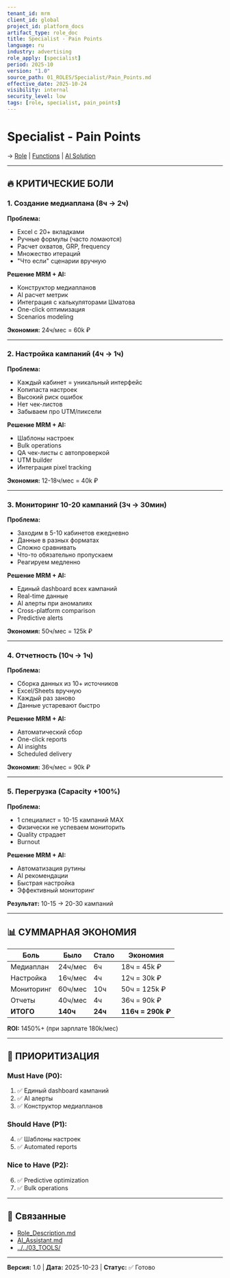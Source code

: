 ```yaml
---
tenant_id: mrm
client_id: global
project_id: platform_docs
artifact_type: role_doc
title: Specialist - Pain Points
language: ru
industry: advertising
role_apply: [specialist]
period: 2025-10
version: "1.0"
source_path: 01_ROLES/Specialist/Pain_Points.md
effective_date: 2025-10-24
visibility: internal
security_level: low
tags: [role, specialist, pain_points]
---
```


# Specialist - Pain Points

→ [Role](./Role_Description.md) | [Functions](./Functions.md) | [AI Solution](./AI_Assistant.md)

---

## 🔥 КРИТИЧЕСКИЕ БОЛИ

### 1. Создание медиаплана (8ч → 2ч)

**Проблема:**
- Excel с 20+ вкладками
- Ручные формулы (часто ломаются)
- Расчет охватов, GRP, frequency
- Множество итераций
- "Что если" сценарии вручную

**Решение MRM + AI:**
- Конструктор медиапланов
- AI расчет метрик
- Интеграция с калькуляторами Шматова
- One-click оптимизация
- Scenarios modeling

**Экономия:** 24ч/мес = 60k ₽

---

### 2. Настройка кампаний (4ч → 1ч)

**Проблема:**
- Каждый кабинет = уникальный интерфейс
- Копипаста настроек
- Высокий риск ошибок
- Нет чек-листов
- Забываем про UTM/пиксели

**Решение MRM + AI:**
- Шаблоны настроек
- Bulk operations
- QA чек-листы с автопроверкой
- UTM builder
- Интеграция pixel tracking

**Экономия:** 12-18ч/мес = 40k ₽

---

### 3. Мониторинг 10-20 кампаний (3ч → 30мин)

**Проблема:**
- Заходим в 5-10 кабинетов ежедневно
- Данные в разных форматах
- Сложно сравнивать
- Что-то обязательно пропускаем
- Реагируем медленно

**Решение MRM + AI:**
- Единый dashboard всех кампаний
- Real-time данные
- AI алерты при аномалиях
- Cross-platform comparison
- Predictive alerts

**Экономия:** 50ч/мес = 125k ₽

---

### 4. Отчетность (10ч → 1ч)

**Проблема:**
- Сборка данных из 10+ источников
- Excel/Sheets вручную
- Каждый раз заново
- Данные устаревают быстро

**Решение MRM + AI:**
- Автоматический сбор
- One-click reports
- AI insights
- Scheduled delivery

**Экономия:** 36ч/мес = 90k ₽

---

### 5. Перегрузка (Capacity +100%)

**Проблема:**
- 1 специалист = 10-15 кампаний MAX
- Физически не успеваем мониторить
- Quality страдает
- Burnout

**Решение MRM + AI:**
- Автоматизация рутины
- AI рекомендации
- Быстрая настройка
- Эффективный мониторинг

**Результат:** 10-15 → 20-30 кампаний

---

## 📊 СУММАРНАЯ ЭКОНОМИЯ

| Боль | Было | Стало | Экономия |
|------|------|-------|----------|
| Медиаплан | 24ч/мес | 6ч | 18ч = 45k ₽ |
| Настройка | 16ч/мес | 4ч | 12ч = 30k ₽ |
| Мониторинг | 60ч/мес | 10ч | 50ч = 125k ₽ |
| Отчеты | 40ч/мес | 4ч | 36ч = 90k ₽ |
| **ИТОГО** | **140ч** | **24ч** | **116ч = 290k ₽** |

**ROI:** 1450%+ (при зарплате 180k/мес)

---

## 🎯 ПРИОРИТИЗАЦИЯ

### Must Have (P0):
1. ✅ Единый dashboard кампаний
2. ✅ AI алерты
3. ✅ Конструктор медиапланов

### Should Have (P1):
4. ✅ Шаблоны настроек
5. ✅ Automated reports

### Nice to Have (P2):
6. ✅ Predictive optimization
7. ✅ Bulk operations

---

## 🔗 Связанные

- [Role_Description.md](./Role_Description.md)
- [AI_Assistant.md](./AI_Assistant.md)
- [../../03_TOOLS/](../../03_TOOLS/)

---

**Версия:** 1.0 | **Дата:** 2025-10-23 | **Статус:** ✅ Готово

